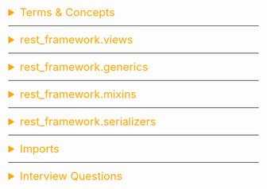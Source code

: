 <details><summary style="font-size:22px;color:Orange;text-align:left">Terms & Concepts</summary>

Django REST Framework (DRF) is a powerful toolkit for building Web APIs using Django. It provides a set of tools and libraries that make it easier to develop RESTful APIs in Django applications. Here are some key terms and concepts in Django REST Framework:

-   [**Serializer**:](https://www.django-rest-framework.org/api-guide/serializers/): A serializer is a crucial component used to convert complex data types, such as querysets and model instances, into native Python data types that can then be easily rendered into JSON, XML, or other content types for use in HTTP responses. It also performs the reverse operation, deserializing data received in requests into complex data types. Here are some key terms and concepts related to serializers in Django REST Framework:

    -   `Serialization`: Serialization refers to the process of converting complex data types, such as model instances or querysets, into native Python data types (like dictionaries or lists) that can be easily converted into JSON or other content types for HTTP responses.
    -   `Deserialization`: Deserialization is the reverse process of serialization. It involves converting data received in HTTP requests (such as JSON data) into complex data types (like model instances) that can be processed and saved by Django.
    -   `ModelSerializer`: ModelSerializer is a serializer class provided by DRF that automatically generates serializer fields based on the fields present in a Django model. It simplifies the process of creating serializers for Django models by reducing the amount of boilerplate code needed.
    -   `Fields`: Serializer fields are used to define the structure of the data that will be serialized or deserialized. DRF provides a variety of field types, such as `CharField`, `IntegerField`, `BooleanField`, `DateTimeField`, `ForeignKey`, `ManyToManyField`, etc., which correspond to different types of data in Django models.
    -   `Nested Serializers`: Nested serializers allow you to represent relationships between different models in your API. You can include serializer instances as fields within other serializers to represent related objects or collections of objects.
    -   `Validation`: Serializers in DRF also provide built-in support for data validation. You can define validation rules for serializer fields to ensure that the data received in requests meets certain criteria before it is processed further.
    -   `SerializerMethodField`: This field allows you to include custom methods or properties from your Django models in the serialized representation. It is useful when you need to include computed or derived data in your API responses.
    -   `HyperlinkedModelSerializer`: HyperlinkedModelSerializer is a subclass of ModelSerializer that includes hyperlinks to related resources in the serialized representation. It is commonly used when you want to build RESTful APIs with hypermedia links.
    -   `Custom Serializers`: In addition to built-in serializer classes, DRF allows you to create custom serializer classes to handle more complex serialization or deserialization requirements that cannot be achieved with the built-in serializers.

-   **View**:

    -   In DRF, a view is a Python function or class that receives web requests and returns web responses.
    -   Views are similar to Django views but are designed specifically for handling API requests and responses.
    -   DRF provides generic views that implement common patterns for CRUD operations (Create, Read, Update, Delete) and viewsets for more complex behavior.

-   **ViewSet**: A ViewSet is a class-based view that provides the logic for handling HTTP requests associated with RESTful APIs. It combines the behavior of multiple individual views (e.g., list, create, retrieve, update, delete) for a particular model into a single class. ViewSets are designed to simplify the implementation of CRUD (Create, Retrieve, Update, Delete) operations on resources. Here are the key terms and concepts associated with ViewSet in DRF:

    -   `ViewSet Class`:

        -   A ViewSet class typically inherits from one of the DRF's provided viewset classes, such as ModelViewSet, ReadOnlyModelViewSet, GenericViewSet, or ViewSet.
        -   It defines the behavior for handling various HTTP methods (GET, POST, PUT, PATCH, DELETE) on a resource.
        -   A ViewSet class encapsulates the logic for processing requests and generating responses for a particular model or resource.

    -   `Action Methods`:

        -   ViewSet classes define action methods corresponding to different HTTP methods.
        -   Common action methods include `list()`, `create()`, `retrieve()`, `update()`, `partial_update()`, and `destroy()`.
        -   Additional custom action methods can be defined to implement custom behavior beyond the standard CRUD operations.

    -   `Router`:

        -   A Router in DRF is used to automatically wire up the ViewSet to the URL conf.
        -   It generates the URL patterns for the ViewSet actions, such as listing, creating, retrieving, updating, and deleting resources.
        -   SimpleRouter and DefaultRouter are the two main router classes provided by DRF.

    -   `URL Patterns`:

        -   URL patterns are generated by the router based on the ViewSet actions and are used to map incoming HTTP requests to the appropriate action methods.
        -   URLs for the ViewSet endpoints typically follow a RESTful convention, such as `/api/resource/` for listing and creating resources and `/api/resource/<pk>/` for retrieving, updating, and deleting individual resources.

    -   `Example`: Now, let's see a simple demo of a ModelViewSet in Django REST Framework:

        ```python
        # serializers.py
        from rest_framework import serializers
        from .models import MyModel

        class MyModelSerializer(serializers.ModelSerializer):
            class Meta:
                model = MyModel
                fields = '__all__'

        # views.py
        from rest_framework import viewsets
        from .models import MyModel
        from .serializers import MyModelSerializer

        class MyModelViewSet(viewsets.ModelViewSet):
            queryset = MyModel.objects.all()
            serializer_class = MyModelSerializer

        # urls.py
        from django.urls import path, include
        from rest_framework.routers import DefaultRouter
        from .views import MyModelViewSet

        router = DefaultRouter()
        router.register(r'mymodels', MyModelViewSet)

        urlpatterns = [
            path('', include(router.urls)),
        ]

        # models.py
        from django.db import models

        class MyModel(models.Model):
            name = models.CharField(max_length=100)
            description = models.TextField()

            def __str__(self):
                return self.name
        ```

        -   We define a serializer MyModelSerializer to serialize and deserialize MyModel instances.
        -   We create a MyModelViewSet class that inherits from ModelViewSet, providing CRUD functionality for the MyModel model.
        -   We register the MyModelViewSet with the router and include the generated URL patterns in the project's URL configuration.
        -   With this setup, the MyModelViewSet handles requests to create, retrieve, update, and delete MyModel instances via HTTP methods like GET, POST, PUT, PATCH, and DELETE.

-   **Router**: A Router is a utility that automatically generates URL patterns for views and simplifies the process of wiring up views to URL patterns. It helps in defining the API URL structure by mapping viewsets or views to their respective URL patterns. This allows developers to create APIs with clean and concise URL configurations. Here are the key terms and concepts associated with routers in Django REST Framework:

    -   `Router Class`:

        -   DRF provides two main router classes: SimpleRouter and DefaultRouter.
        -   SimpleRouter generates conventional URL patterns for viewsets, such as `/resource/` for listing and creating resources and `/resource/<pk>/` for retrieving, updating, and deleting individual resources.
        -   DefaultRouter extends SimpleRouter and additionally generates a root API endpoint and a view for listing all available API endpoints.

    -   `URL Patterns`:

        -   Routers automatically generate URL patterns based on the registered viewsets or views.
        -   URL patterns map incoming HTTP requests to the corresponding views or viewsets, allowing for the execution of the appropriate actions (e.g., list, create, retrieve, update, delete).

    -   `Registration`:

        -   Viewsets or views are registered with the router using the `register()` method.
        -   The router inspects the provided viewset or view and generates URL patterns for the associated actions (e.g., list, create, retrieve, update, destroy).

    -   `Automatic URL Configuration`:

        -   Routers simplify the process of URL configuration by automatically generating URL patterns for registered viewsets or views.
        -   Developers don't need to manually define URL patterns for each view or viewset, reducing boilerplate code and making the API URL configuration more maintainable.

    -   `Usage`:

        -   Routers are typically used in conjunction with viewsets, as they are designed to work seamlessly with viewsets.
        -   After registering viewsets with the router, the generated URL patterns can be included in the project's URL configuration.

-   **Authentication**:

    -   Authentication is the process of verifying the identity of users accessing an API.
    -   DRF provides built-in support for various authentication methods, including token-based authentication, session authentication, OAuth2 authentication, and custom authentication schemes.

-   **Permission**:

    -   Permissions determine whether a user is allowed to perform a certain action on a resource.
    -   DRF provides a range of built-in permission classes such as IsAuthenticated, AllowAny, and IsAdminUser, as well as the ability to define custom permission classes.

-   **Pagination**:

    -   Pagination is the process of dividing large datasets into smaller, more manageable chunks called pages.
    -   DRF provides built-in support for pagination, allowing developers to specify how many items should be displayed per page and navigate through paginated results.

-   **Renderer**:

    -   A renderer is responsible for converting Python data into a specific content type such as JSON, XML, or HTML.
    -   DRF provides a variety of built-in renderers for common content types and allows developers to define custom renderers as needed.

-   **Read Only Field**: The `read_only_field` attribute is used within serializers to specify fields that should be treated as read-only during serialization and deserialization processes. When a field is marked as read-only, it means that it will be included when serializing data to be sent as a response to a client, but it will be ignored during the deserialization process when receiving data from a client. This is useful when you have fields in your model or serializer that should not be modified by the client, such as auto-generated fields, timestamps, or computed fields.
-   **Read Only Field**: The `write_only_field` attribute is used within a serializer to specify fields that should be included for write operations (such as creating or updating objects), but excluded from read operations (such as retrieving objects). This attribute is particularly useful when you have fields in your serializer that should be provided by the client when creating or updating an object, but should not be included when retrieving the object's representation.

</details>

---

<details><summary style="font-size:22px;color:Orange;text-align:left">rest_framework.views</summary>

-   <b style="color:#FF00FF">APIView(django.views.generic.View)</b>

    -   `.renderer_classes = api_settings.DEFAULT_RENDERER_CLASSES`
    -   `.parser_classes = api_settings.DEFAULT_PARSER_CLASSES`
    -   `.authentication_classes = api_settings.DEFAULT_AUTHENTICATION_CLASSES`
    -   `.throttle_classes = api_settings.DEFAULT_THROTTLE_CLASSES`
    -   `.permission_classes = api_settings.DEFAULT_PERMISSION_CLASSES`
    -   `.content_negotiation_class = api_settings.DEFAULT_CONTENT_NEGOTIATION_CLASS`
    -   `.metadata_class = api_settings.DEFAULT_METADATA_CLASS`
    -   `.versioning_class = api_settings.DEFAULT_VERSIONING_CLASS`
    -   `.settings = api_settings`
    -   `.schema = DefaultSchema()`

    -   <b style="color:#C71585">.as_view(cls, \*\*initkwargs)</b>
    -   <b style="color:#C71585">.force_evaluation()</b>
    -   <b style="color:#C71585">.allowed_methods(self)</b>
    -   <b style="color:#C71585">.default_response_headers(self)</b>
    -   <b style="color:#C71585">.http_method_not_allowed(self, request, \*args, \*\*kwargs)</b>
    -   <b style="color:#C71585">.permission_denied(self, request, message=None, code=None)</b>
    -   <b style="color:#C71585">.throttled(self, request, wait)</b>
    -   <b style="color:#C71585">.get_authenticate_header(self, request)</b>
    -   <b style="color:#C71585">.get_parser_context(self, http_request)</b>
    -   <b style="color:#C71585">.get_renderer_context(self)</b>
    -   <b style="color:#C71585">.get_exception_handler_context(self)</b>
    -   <b style="color:#C71585">.get_view_name(self)</b>
    -   <b style="color:#C71585">.get_view_description(self, html=False)</b>
    -   <b style="color:#C71585">.get_format_suffix(self, \*\*kwargs)</b>
    -   <b style="color:#C71585">.get_renderers(self)</b>
    -   <b style="color:#C71585">.get_parsers(self)</b>
    -   <b style="color:#C71585">.get_authenticators(self)</b>
    -   <b style="color:#C71585">.get_permissions(self)</b>
    -   <b style="color:#C71585">.get_throttles(self)</b>
    -   <b style="color:#C71585">.get_content_negotiator(self)</b>
    -   <b style="color:#C71585">.get_exception_handler(self)</b>
    -   <b style="color:#C71585">.perform_content_negotiation(self, request, force=False)</b>
    -   <b style="color:#C71585">.perform_authentication(self, request)</b>
    -   <b style="color:#C71585">.check_permissions(self, request)</b>
    -   <b style="color:#C71585">.check_object_permissions(self, request, obj)</b>
    -   <b style="color:#C71585">.check_throttles(self, request)</b>
    -   <b style="color:#C71585">.determine_version(self, request, \*args, \*\*kwargs)</b>
    -   <b style="color:#C71585">.initialize_request(self, request, \*args, \*\*kwargs)</b>
    -   <b style="color:#C71585">.initial(self, request, \*args, \*\*kwargs)</b>
    -   <b style="color:#C71585">.finalize_response(self, request, response, \*args, \*\*kwargs)</b>
    -   <b style="color:#C71585">.handle_exception(self, exc)</b>
    -   <b style="color:#C71585">.raise_uncaught_exception(self, exc)</b>
    -   <b style="color:#C71585">.dispatch(self, request, \*args, \*\*kwargs)</b>
    -   <b style="color:#C71585">.options(self, request, \*args, \*\*kwargs)</b>

</details>

---

<details><summary style="font-size:22px;color:Orange;text-align:left">rest_framework.generics</summary>

-   <b style="color:#FF00FF">GenericAPIView(views.APIView)</b>

    -   `.queryset = None`
    -   `.serializer_class = None`
    -   `.lookup_field = 'pk'`
    -   `.lookup_url_kwarg = None`
    -   `.filter_backends = api_settings.DEFAULT_FILTER_BACKENDS`
    -   `.pagination_class = api_settings.DEFAULT_PAGINATION_CLASS`
    -   <b style="color:#C71585">.get_queryset(self)</b>
    -   <b style="color:#C71585">.get_object(self)</b>
    -   <b style="color:#C71585">.get_serializer(self, \*args, \*\*kwargs)</b>
    -   <b style="color:#C71585">.get_serializer_class(self)</b>
    -   <b style="color:#C71585">.get_serializer_context(self)</b>
    -   <b style="color:#C71585">.filter_queryset(self, queryset)</b>
    -   <b style="color:#C71585">.paginator(self)</b>
    -   <b style="color:#C71585">.paginate_queryset(self, queryset)</b>
    -   <b style="color:#C71585">.get_paginated_response(self, data)</b>

-   <b style="color:#FF00FF">CreateAPIView(mixins.CreateModelMixin, GenericAPIView)</b>

    -   <b style="color:#C71585">.post(request, \*args, \*\*kwargs)</b>

-   <b style="color:#FF00FF">ListAPIView(mixins.ListModelMixin, GenericAPIView)</b>

    -   <b style="color:#C71585">.get(request, \*args, \*\*kwargs)</b>

-   <b style="color:#FF00FF">RetrieveAPIView(mixins.RetrieveModelMixin, GenericAPIView)</b>

    -   <b style="color:#C71585">.get(request, \*args, \*\*kwargs)</b>

-   <b style="color:#FF00FF">DestroyAPIView(mixins.DestroyModelMixin, GenericAPIView)</b>

    -   <b style="color:#C71585">.delete(request, \*args, \*\*kwargs)</b>

-   <b style="color:#FF00FF">UpdateAPIView(mixins.UpdateModelMixin, GenericAPIView)</b>

    -   <b style="color:#C71585">.put(request, \*args, \*\*kwargs)</b>

    -   <b style="color:#C71585">.patch(request, \*args, \*\*kwargs)</b>

-   <b style="color:#FF00FF">ListCreateAPIView(mixins.ListModelMixin,mixins.CreateModelMixin,GenericAPIView)</b>

    -   <b style="color:#C71585">.get(request, \*args, \*\*kwargs)</b>

    -   <b style="color:#C71585">.post(request, \*args, \*\*kwargs)</b>

-   <b style="color:#FF00FF">RetrieveUpdateAPIView(mixins.RetrieveModelMixin,mixins.UpdateModelMixin, GenericAPIView)</b>

    -   <b style="color:#C71585">.get(request, \*args, \*\*kwargs)</b>

    -   <b style="color:#C71585">.put(request, \*args, \*\*kwargs)</b>

    -   <b style="color:#C71585">.patch(request, \*args, \*\*kwargs)</b>

-   <b style="color:#FF00FF">RetrieveDestroyAPIView(mixins.RetrieveModelMixin, mixins.DestroyModelMixin, GenericAPIView)</b>

    -   <b style="color:#C71585">.get(request, \*args, \*\*kwargs)</b>

    -   <b style="color:#C71585">.delete(request, \*args, \*\*kwargs)</b>

-   <b style="color:#FF00FF">RetrieveUpdateDestroyAPIView(mixins.RetrieveModelMixin,mixins.UpdateModelMixin,mixins.DestroyModelMixin,GenericAPIView)</b>

    -   <b style="color:#C71585">.get(request, \*args, \*\*kwargs)</b>

    -   <b style="color:#C71585">.put(request, \*args, \*\*kwargs)</b>

    -   <b style="color:#C71585">.patch(request, \*args, \*\*kwargs)</b>

    -   <b style="color:#C71585">.delete(request, \*args, \*\*kwargs)</b>

</details>

---

<details><summary style="font-size:22px;color:Orange;text-align:left">rest_framework.mixins</summary>

-   <b style="color:#FF00FF">CreateModelMixin</b>

    -   The `CreateModelMixin` is a mixin class used for handling the creation of new instances of a model. It is commonly used in views that support creating objects.
    -   In most cases, you will want to customize the `perform_create()` method rather than the `create()` method. This separation allows you to intervene in the creation process while keeping the handling of validation and response creation in the `create()` method.

    -   <b style="color:#C71585">.create(self, request, \*args, \*\*kwargs)</b>

        -   This method is called when an HTTP POST request is made to create a new instance.
        -   It is responsible for creating and returning a new object instance.
        -   The default implementation simply calls `serializer.save()` to create and save the instance.
        -   You can override this method to customize the creation process as follows.

        ```python
        def create(self, request, *args, **kwargs):
            serializer = self.get_serializer(data=request.data)
            serializer.is_valid(raise_exception=True)
            self.perform_create(serializer)
            headers = self.get_success_headers(serializer.data)
            return Response(serializer.data, status=status.HTTP_201_CREATED, headers=headers)
        ```

    -   <b style="color:#C71585">.perform_create(self, serializer)</b>

        -   This method is called by the `create()` method.
        -   It is intended to perform the actual creation of the object.
        -   The default implementation calls `serializer.save()`.

        ```python
        def perform_create(self, serializer):
            serializer.save()
        ```

    -   <b style="color:#C71585">.get_success_headers(self, data)</b>

-   <b style="color:#FF00FF">ListModelMixin</b>
    -   <b style="color:#C71585">.list(self, request, \*args, \*\*kwargs)</b>
-   <b style="color:#FF00FF">RetrieveModelMixin</b>
    -   <b style="color:#C71585">.retrieve(self, request, \*args, \*\*kwargs)</b>
-   <b style="color:#FF00FF">UpdateModelMixin</b>
    -   <b style="color:#C71585">.update(self, request, \*args, \*\*kwargs)</b>
    -   <b style="color:#C71585">.perform_update(self, serializer)</b>
    -   <b style="color:#C71585">.partial_update(self, request, \*args, \*\*kwargs)</b>
-   <b style="color:#FF00FF">DestroyModelMixin</b>
    -   <b style="color:#C71585">.destroy(self, request, \*args, \*\*kwargs)</b>
    -   <b style="color:#C71585">.perform_destroy(self, instance)</b>

</details>

---

<details><summary style="font-size:22px;color:Orange;text-align:left">rest_framework.serializers</summary>

-   <b style="color:#FF00FF">BaseSerializer(rest_framework.fields.Field)</b>

    -   <b style="color:#C71585">.to_internal_value(data)</b>
    -   <b style="color:#C71585">.to_representation(instance)</b>
    -   <b style="color:#C71585">.update(instance, validated_data)</b>
    -   <b style="color:#C71585">.create(validated_data)</b>
    -   <b style="color:#C71585">.save(\*\*kwargs)</b>
    -   <b style="color:#C71585">.is_valid(raise_exception=False)</b>
    -   <b style="color:#C71585">.data()</b>
    -   <b style="color:#C71585">.errors()</b>
    -   <b style="color:#C71585">.validated_data()</b>

-   <b style="color:#FF00FF">Serializer(BaseSerializer, metaclass=SerializerMetaclass)</b>

    -   <b style="color:#C71585">.fields()</b>
    -   <b style="color:#C71585">.get_fields()</b>
    -   <b style="color:#C71585">.get_validators()</b>
    -   <b style="color:#C71585">.get_initial()</b>
    -   <b style="color:#C71585">.get_value(dictionary)</b>
    -   <b style="color:#C71585">.run_validation(data=empty)</b>
    -   <b style="color:#C71585">.run_validators(value)</b>
    -   <b style="color:#C71585">.to_internal_value(data)</b>
    -   <b style="color:#C71585">.to_representation(instance)</b>
    -   <b style="color:#C71585">.validate(attrs)</b>

-   <b style="color:#FF00FF">ListSerializer(BaseSerializer)</b>

    -   <b style="color:#C71585">.get_initial()</b>
    -   <b style="color:#C71585">.get_value(dictionary)</b>
    -   <b style="color:#C71585">.run_validation(data=empty)</b>
    -   <b style="color:#C71585">.to_internal_value(data)</b>
    -   <b style="color:#C71585">.to_representation(data)</b>
    -   <b style="color:#C71585">.validate(attrs)</b>
    -   <b style="color:#C71585">.update(instance, validated_data)</b>
    -   <b style="color:#C71585">.create(validated_data)</b>
    -   <b style="color:#C71585">.save(\*\*kwargs)</b>
    -   <b style="color:#C71585">.is_valid(raise_exception=False)</b>
    -   <b style="color:#C71585">.data()</b>
    -   <b style="color:#C71585">.errors()</b>

-   <b style="color:#FF00FF">ModelSerializer(Serializer)</b>

    -   `.serializer_related_field = PrimaryKeyRelatedField`
    -   `.serializer_related_to_field = SlugRelatedField`
    -   `.serializer_url_field = HyperlinkedIdentityField`
    -   `.serializer_choice_field = ChoiceField`
    -   `.url_field_name = None`

    -   <b style="color:#C71585">.create(validated_data)</b>
    -   <b style="color:#C71585">.update(instance, validated_data)</b>
    -   <b style="color:#C71585">.get_fields()</b>
    -   <b style="color:#C71585">.get_field_names(declared_fields, info)</b>
    -   <b style="color:#C71585">.get_default_field_names(declared_fields, model_info)</b>
    -   <b style="color:#C71585">.build_field(field_name, info, model_class, nested_depth)</b>
    -   <b style="color:#C71585">.build_standard_field(field_name, model_field)</b>
    -   <b style="color:#C71585">.build_relational_field(field_name, relation_info)</b>
    -   <b style="color:#C71585">.build_nested_field(field_name, relation_info, nested_depth)</b>
    -   <b style="color:#C71585">.build_property_field(field_name, model_class)</b>
    -   <b style="color:#C71585">.build_url_field(field_name, model_class)</b>
    -   <b style="color:#C71585">.build_unknown_field(field_name, model_class)</b>
    -   <b style="color:#C71585">.include_extra_kwargs(kwargs, extra_kwargs)</b>
    -   <b style="color:#C71585">.get_extra_kwargs()</b>
    -   <b style="color:#C71585">.get_uniqueness_extra_kwargs(field_names, declared_fields, extra_kwargs)</b>
    -   <b style="color:#C71585">.get_validators()</b>
    -   <b style="color:#C71585">.get_unique_together_validators()</b>
    -   <b style="color:#C71585">.get_unique_for_date_validators()</b>

-   <b style="color:#FF00FF">HyperlinkedModelSerializer(ModelSerializer)</b>
    -   <b style="color:#C71585">.get_default_field_names(declared_fields, model_info)</b>
    -   <b style="color:#C71585">.build_nested_field(field_name, relation_info, nested_depth)</b>

</details>

---

<details><summary style="font-size:22px;color:Orange;text-align:left">Imports</summary>

```python
from rest_framework import generics, views, mixins, authentication, permissions, serializers, viewsets
from rest_framework.generics import GenericAPIView, ListAPIView, CreateAPIView, RetrieveAPIView, UpdateAPIView, DestroyAPIView
from rest_framework.mixins import ListModelMixin,RetrieveModelMixin,
from rest_framework.viewsets import GenericViewSet, ModelViewSet
from rest_framework.routers import DefaultRouter

from rest_framework.serializers import HyperlinkedIdentityField, SerializerMethodField
from rest_framework.validators import UniqueValidator

from rest_framework.response import Response
from rest_framework.reverse import reverse
from rest_framework.renderers import JSONRenderer
from rest_framework.decorators import api_view
from rest_framework.parsers import JSONParser

from rest_framework.authentication import TokenAuthentication as BaseTokenAuth
from rest_framework.authtoken.models import Token
```

</details>

---

<details><summary style="font-size:22px;color:Orange;text-align:left">Interview Questions</summary>

<details><summary style="color:#C71585">What is Django REST Framework, and why is it used?</summary>

</details>

<details><summary style="color:#C71585">Explain the concept of serialization in DRF.</summary>

</details>

<details><summary style="color:#C71585">How do you customize the default behavior of DRF serializers?</summary>

Customizing the default behavior of Django REST Framework (DRF) serializers allows you to tailor the serialization and deserialization process to fit the specific requirements of your application. Here's how you can customize DRF serializers:

-   `Define Custom Serializer Classes`:

    -   To customize the behavior of a serializer, you can define a custom serializer class that subclasses either serializers.Serializer or serializers.ModelSerializer.
    -   Override methods and attributes in the serializer class to customize its behavior according to your needs.

-   `Customize Serializer Fields`:

    -   DRF provides a variety of built-in serializer fields (e.g., CharField, IntegerField, DateTimeField, etc.), but you can also define custom serializer fields to handle specialized data types or validation requirements.
    -   To create a custom serializer field, subclass serializers.Field and implement the necessary logic for validation, serialization, and deserialization.

-   `Override Serializer Methods`:

    -   Serializer classes include various methods that you can override to customize their behavior. For example:
    -   Override the create() and update() methods to customize the behavior of creating or updating objects based on the deserialized data.
    -   Override the validate() method to add custom validation logic for the entire serializer or specific fields.
    -   Override the to_representation() and to_internal_value() methods to customize how data is serialized and deserialized, respectively.

-   `Use Serializer Context`:

    -   Serializer context provides additional information to serializers during serialization and deserialization, such as the current request, user, or other context-specific data.
    -   You can access the context within serializer methods to make decisions or perform custom logic based on the context.

-   `Define Custom Validation Logic`:

    -   Serializer classes allow you to define custom validation logic for fields or the entire serializer.
    -   Override the validate\_<field_name>() method to add field-specific validation logic.
    -   Override the validate() method to add validation logic that applies to the entire serializer.

-   `Handle Nested Relationships`:

    -   If your serializer deals with nested relationships between models, you can customize how these relationships are serialized and deserialized.
    -   Use nested serializers or serializer fields to handle complex relationships and ensure proper data representation.

By utilizing these customization options, you can tailor DRF serializers to meet the specific requirements of your application, ensuring flexibility, maintainability, and efficient data handling in your RESTful APIs.

</details>

<details><summary style="color:#C71585">What is the role of serializers' `create()` and `update()` methods?</summary>

serializers' `create()` and `update()` methods play a crucial role in handling the creation and updating of objects through API requests. Here's an explanation of each method:

-   `create() method`:

    -   The `create()` method is responsible for creating new instances of a model when a POST request is made to the corresponding endpoint.
    -   Inside the `create()` method, you typically implement the logic to create a new object instance based on the validated data provided in the request payload.
    -   This method receives the validated data as input and should return the newly created object instance.
    -   It allows you to customize how objects are created, including handling any additional fields or related models that need to be populated.

-   `update() method`:

    -   The `update()` method is used to update existing instances of a model when a PUT or PATCH request is made to the corresponding endpoint.
    -   Inside the `update()` method, you implement the logic to update the fields of an existing object instance based on the validated data provided in the request payload.
    -   This method receives the instance being updated, along with the validated data, as input.
    -   It allows you to customize how objects are updated, including handling partial updates for PATCH requests and ensuring that only specified fields are modified.

By overriding these methods in your serializer classes, you can tailor the behavior of object creation and updating to suit your application's requirements. This customization enables you to implement complex validation logic, handle related objects, and ensure data integrity when interacting with your API.

</details>

<details><summary style="color:#C71585">Explain the concept of nested serializers in DRF.</summary>

Nested serializers allow you to represent relationships between different models in your API responses and requests. This concept is especially useful when dealing with related objects or models that have foreign key or many-to-many relationships. Here's how nested serializers work:

-   `Representing Nested Data`:

    -   When you have models with relationships, such as one-to-one, one-to-many, or many-to-many, you can represent the related data within the serializer of the parent model.
    -   By including nested serializers for related models within the serializer of the parent model, you can include data from related objects in API responses.

-   `Serializing Nested Data`:

    -   When serializing an object that has related models, DRF automatically uses the nested serializers to serialize the related objects.
    -   This means that when you serialize an instance of the parent model, the related objects are also serialized and included in the response data.

-   `Deserializing Nested Data`:

    -   Similarly, when deserializing data in API requests, DRF can handle nested data structures.
    -   When you send nested data in a request payload, DRF uses the nested serializers to deserialize the data and create or update related objects as needed.

-   `Customizing Nested Serializers`:

    -   You can customize nested serializers to control how related objects are represented and processed.
    -   This includes specifying which fields to include or exclude, handling nested validation, and controlling how related objects are created or updated.

-   `Performance Considerations`:

    -   While nested serializers provide a convenient way to represent complex data structures, they can also impact performance, especially if the depth of nesting is too high.
    -   Care should be taken to optimize API responses and requests to avoid excessive serialization and deserialization overhead.

Overall, nested serializers in DRF offer a flexible and powerful mechanism for handling relationships between models and representing complex data structures in your API. They allow you to build rich and expressive APIs that accurately reflect the relationships between different parts of your application's data model.

</details>

<details><summary style="color:#C71585">How do you perform validation in DRF serializers?</summary>

you can perform validation in serializers by defining validation methods within the serializer class. There are several ways to perform validation:

-   `Field-level validation`: You can define methods for individual fields in the serializer to perform validation specific to that field.

    ```python
    from rest_framework import serializers

    class MySerializer(serializers.Serializer):
        name = serializers.CharField(max_length=100)

        def validate_name(self, value):
            # Custom validation logic for the 'name' field
            if not value.isalpha():
                raise serializers.ValidationError("Name must contain only alphabetic characters.")
            return value
    ```

-   `Object-level validation`: You can define a validate method in the serializer to perform validation across multiple fields or validate the object as a whole.

    ```python
    from rest_framework import serializers

    class MySerializer(serializers.Serializer):
        start_date = serializers.DateField()
        end_date = serializers.DateField()

        def validate(self, data):
            start_date = data.get('start_date')
            end_date = data.get('end_date')
            if start_date and end_date and start_date > end_date:
                raise serializers.ValidationError("Start date must be before end date.")
            return data
    ```

In both examples, if the validation fails, you can raise a serializers.ValidationError with an appropriate error message. If the validation succeeds, you return the validated data. DRF will automatically handle validation errors and return them in the response with appropriate HTTP status codes.

</details>

<details><summary style="color:#C71585">What are serializers in DRF, and how do they work?</summary>

Serializers in Django REST Framework (DRF) are a key component for handling the conversion of complex data types, such as Django model instances or querysets, into native Python data types that can be easily rendered into JSON, XML, or other content types for transmission over the network. They also handle the reverse process of converting input data from HTTP requests into Django model instances or other Python data types.

Here's how serializers work in DRF:

-   `Serialization`:

    -   Serialization refers to the process of converting complex data types into a format that can be easily transmitted over the network, such as JSON or XML.
    -   DRF serializers provide a way to define the structure and behavior of the data to be serialized.
    -   You define serializers by creating classes that subclass either serializers.Serializer or serializers.ModelSerializer depending on your needs.
    -   Serializer classes include fields that define the structure of the serialized data, such as CharField, IntegerField, DateTimeField, etc.
    -   You can also define custom validation logic and custom field behavior within serializer classes.

-   `Deserialization`:

    -   Deserialization is the reverse process of serialization, where input data from HTTP requests is converted into Python data types.
    -   DRF serializers handle deserialization by validating and converting incoming data into native Python data types.
    -   Serializer classes include methods like create() and update() that facilitate the creation or updating of Django model instances based on the deserialized data.
    -   Deserialization includes validation of incoming data based on serializer field definitions and any custom validation logic defined in the serializer class.

-   `Integration with Views and ViewSets`:

    -   Serializers are typically used within views or viewsets in DRF to handle the conversion of data between Django model instances and JSON (or other content types).
    -   Views or viewsets use serializer classes to serialize queryset data for retrieval (e.g., in GET requests) and deserialize input data for creation or updating (e.g., in POST or PUT requests).
    -   Serializers are often used in conjunction with other DRF components, such as viewsets, routers, and permissions, to build RESTful APIs in Django.

In summary, serializers in DRF provide a powerful mechanism for serializing and deserializing complex data types, facilitating the creation of robust and flexible APIs in Django. They handle the conversion of data between Django model instances and native Python data types, as well as the validation of incoming data.

</details>

<details><summary style="color:#C71585">Differentiate between Django models and DRF serializers.</summary>

</details>

<details><summary style="color:#C71585">What is the purpose of views in DRF?</summary>

</details>

<details><summary style="color:#C71585">Explain the role of routers in DRF.</summary>

</details>

<details><summary style="color:#C71585">What are ViewSets in DRF, and how do they differ from views?</summary>

ViewSets in Django REST Framework (DRF) are classes that provide a convenient way to organize the logic for handling HTTP requests in an API. They typically represent a logical group of related views, such as CRUD (Create, Retrieve, Update, Delete) operations on a particular resource. Here's how ViewSets differ from views:

-   `ViewSets`:

    -   ViewSets encapsulate the logic for handling multiple related HTTP methods (e.g., GET, POST, PUT, DELETE) on a single resource or set of resources.
    -   They are more high-level and provide a way to group together common patterns for interacting with resources.
    -   ViewSets typically map to RESTful URLs in a consistent way, such as /api/resource/.
    -   There are several types of ViewSets in DRF, including ModelViewSet, ReadOnlyModelViewSet, GenericViewSet, and others, each providing different levels of functionality and customization.

-   `Views`:

    -   Views in DRF are individual functions or classes that handle specific HTTP methods for a given URL endpoint.
    -   Views offer more fine-grained control over the handling of HTTP requests and responses compared to ViewSets.
    -   They can be more flexible and are often used when you need to implement custom logic or handle non-standard HTTP methods.
    -   Views are typically mapped to specific URLs using Django's URL routing system and can have more complex URL patterns compared to ViewSets.

In summary, ViewSets provide a way to organize and consolidate the handling of multiple related HTTP methods for a resource, while views offer more granular control and flexibility for handling individual HTTP requests. The choice between using ViewSets and views depends on the complexity and requirements of your API endpoints.

</details>

<details><summary style="color:#C71585">Describe the authentication and authorization mechanisms in DRF.</summary>

</details>

<details><summary style="color:#C71585">What is the purpose of permissions in DRF, and how are they implemented?</summary>

</details>

<details><summary style="color:#C71585">How do you handle file uploads in DRF?</summary>

</details>

<details><summary style="color:#C71585">Discuss the use of DRF's generic views and viewsets.</summary>

</details>

<details><summary style="color:#C71585">What are the different types of responses supported by DRF?</summary>

</details>

<details><summary style="color:#C71585">Explain the difference between ListAPIView and RetrieveAPIView.</summary>

</details>

<details><summary style="color:#C71585">How do you handle authentication for API endpoints in DRF?</summary>

</details>

<details><summary style="color:#C71585">Discuss the role of APIView and its methods in DRF.</summary>

</details>

<details><summary style="color:#C71585">How  can I use "rest_framework.response.Response" class to return JSON data, HTML content, or any other type of data?</summary>

You can use the Response class from Django REST Framework (DRF) to return JSON data, HTML content, or any other type of data by passing the appropriate data and content type as arguments. Here's how you can use it:

-   `To return JSON data`:

    ```python
    from rest_framework.response import Response

    def my_view(request):
        data = {'message': 'Hello, world!'}
        return Response(data)
    ```

-   `To return HTML content`:

    ```python
    from rest_framework.response import Response

    def my_view(request):
        html_content = '<html><body><h1>Hello, world!</h1></body></html>'
        return Response(html_content, content_type='text/html')
    ```

-   `To return any other type of data`:

    ```python
    from rest_framework.response import Response

    def my_view(request):
        # Assume you have some other type of data, such as a file
        file_data = open('/path/to/file.txt', 'rb').read()
        return Response(file_data, content_type='application/octet-stream')
    ```

In each example, the Response class is instantiated with the appropriate data and content type. When the response is sent back to the client, DRF will automatically handle serialization of the data (if necessary) and set the appropriate content type header in the HTTP response.

</details>

<details><summary style="color:#C71585">How do you handle pagination in DRF?</summary>

</details>

</details>
